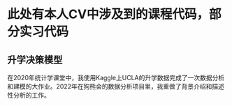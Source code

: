 # 此处有本人CV中涉及到的课程代码，部分实习代码
## 升学决策模型
在2020年统计学课堂中，我使用Kaggle上UCLA的升学数据完成了一次数据分析和建模的大作业。2022年在狗熊会的数据分析项目里，我重做了背景介绍和描述性分析的工作。

